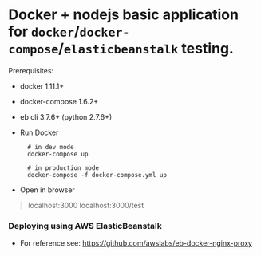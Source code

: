 # Docker + nodejs basic application for `docker`/`docker-compose`/`elasticbeanstalk` testing.

Prerequisites:
* docker 1.11.1+
* docker-compose 1.6.2+
* eb cli 3.7.6+ (python 2.7.6+)

* Run Docker

        # in dev mode
        docker-compose up

        # in production mode
        docker-compose -f docker-compose.yml up

* Open in browser

> localhost:3000
> localhost:3000/test


### Deploying using AWS ElasticBeanstalk
* For reference see: https://github.com/awslabs/eb-docker-nginx-proxy
